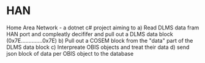 # HAN

Home Area Network - a dotnet c# project aiming to
a) Read DLMS data fram HAN port and compleatly decififer and pull out a DLMS data block (0x7E..............0x7E)
b) Pull out a COSEM block from the "data" part of the DLMS data block
c) Interpreate OBIS objects and treat their data
d) send json block of data per OBIS object to the database
